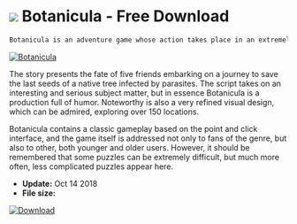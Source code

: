 # ![](https://cdn.softexe.net/static/icon/win.gif) Botanicula  - Free Download

```sh
Botanicula is an adventure game whose action takes place in an extremely atmospheric world of plants. It was created by the authors Machinarium and Samorost, or studio Amanita Design, in cooperation with the Czech music band DVA.
```
[![Botanicula](https://gallery.dpcdn.pl/imgc/Tools/85352/g_-_420x350_1.5_-_x4a107ee5-b6d0-46c7-bab2-5cc4c0879108.jpg)](https://softexe.net/win/games-entertainment/adventure/botanicula:agdc.html)

The story presents the fate of five friends embarking on a journey to save the last seeds of a native tree infected by parasites. The script takes on an interesting and serious subject matter, but in essence Botanicula is a production full of humor. Noteworthy is also a very refined visual design, which can be admired, exploring over 150 locations.
 
 
 Botanicula contains a classic gameplay based on the point and click interface, and the game itself is addressed not only to fans of the genre, but also to other, both younger and older users. However, it should be remembered that some puzzles can be extremely difficult, but much more often, less complicated puzzles appear here.


- **Update:** Oct 14 2018
- **File size:** 

[![Download](https://cdn.softexe.net/static/img/download.png)](https://softexe.net/win/games-entertainment/adventure/botanicula:agdc.html)

